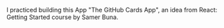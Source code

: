 I practiced building this App "The GitHub Cards App", an idea from React: Getting Started course by Samer Buna.
